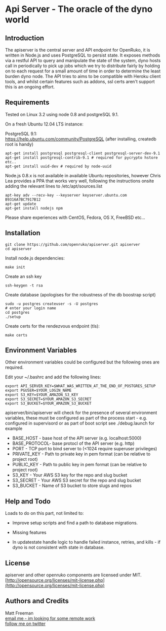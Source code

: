 # Api Server - The oracle of the dyno world

## Introduction

The apiserver is the central server and API endpoint for OpenRuko, it is written in Node.js
and uses PostgreSQL to persist state.  It exposes methods via a restful API to query and
manipulate the state of the system, dyno hosts call in periodically to pick up jobs which 
we try to distribute fairly by holding on to each request for a small amount of time in 
order to determine the least burden dyno node. The API tries to aims to be compatible with Heroku 
client tools, and whilst certain features such as addons, ssl certs aren't support this 
is an ongoing effort. 

## Requirements

Tested on Linux 3.2 using node 0.8 and postgreSQL 9.1.

On a fresh Ubuntu 12.04 LTS instance:  

PostgreSQL 9.1:  
https://help.ubuntu.com/community/PostgreSQL
(after installing, createdb root is handy)

```
apt-get install postgresql postgresql-client postgresql-server-dev-9.1
apt-get install postgresql-contrib-9.1 # required for pycrypto hstore etc..
apt-get install uuid-dev # required by node-uuid 
```

Node.js 0.8.x is not available in available Ubuntu repositories, however Chris Lea
provides a PPA that works very well, following the instructions onsite adding the
relevant lines to /etc/apt/sources.list

```
apt-key adv --recv-key --keyserver keyserver.ubuntu.com B9316A7BC7917B12
apt-get update
apt-get install nodejs npm
```

Please share experiences with CentOS, Fedora, OS X, FreeBSD etc... 

## Installation

```
git clone https://github.com/openruko/apiserver.git apiserver  
cd apiserver  
```

Install node.js dependencies:
```
make init
```

Create an ssh key
```
ssh-keygen -t rsa
```

Create database (apologises for the robustness of the db boostrap script)
```
sudo -u postgres createuser -s -U postgres
# enter your login name
cd postgres
./setup
```

Create certs for the rendezvous endpoint (tls):
```
make certs
```

## Environment Variables

Other environment variables could be configured but the following ones are required.

Edit your ~/.bashrc and add the following lines:
```
export API_SERVER_KEY=$WHAT_WAS_WRITTEN_AT_THE_END_OF_POSTGRES_SETUP
export PGUSER=$YOUR_LOGIN_NAME
export S3_KEY=$YOUR_AMAZON_S3_KEY
export S3_SECRET=$YOUR_AMAZON_S3_SECRET
export S3_BUCKET=$YOUR_AMAZON_S3_BUCKET
```


apiserver/bin/apiserver will check for the presence of several environment variables,
these must be configured as part of the process start - e.g. configured in 
supervisord or as part of boot script see ./debug.launch for example

* BASE_HOST - base host of the API server (e.g. localhost:5000)
* BASE_PROTOCOL- base protocl of the API server (e.g. http)
* PORT - TCP port to bind server to (<1024 require superuser privileges)
* PRIVATE_KEY - Path to private key in pem format (can be relative to project root)
* PUBLIC_KEY - Path to public key in pem format (can be relative to project root)
* S3_KEY - Your AWS S3 key for the repo and slug bucket
* S3_SECRET - Your AWS S3 secret for the repo and slug bucket
* S3_BUCKET - Name of S3 bucket to store slugs and repos

## Help and Todo 

Loads to do on this part, not limited to:

* Improve setup scripts and find a path to database migrations.

* Missing features

* In updatestate handle logic to handle failed instance, retries, and kills - if
dyno is not consistent with state in database.

## License

apiserver and other openruko components are licensed under MIT.  
[http://opensource.org/licenses/mit-license.php](http://opensource.org/licenses/mit-license.php)

## Authors and Credits

Matt Freeman  
[email me - im looking for some remote work](mailto:matt@nonuby.com)  
[follow me on twitter](http://www.twitter.com/nonuby )


